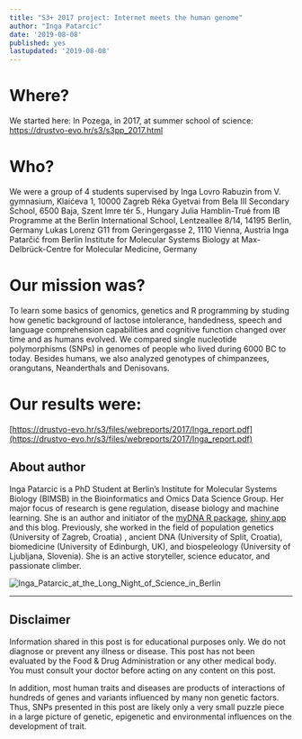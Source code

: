 ```yaml
---
title: "S3+ 2017 project: Internet meets the human genome"
author: "Inga Patarcic"
date: '2019-08-08'
published: yes
lastupdated: '2019-08-08'
---
```


 
  
#  Where? 
We started here: 
In Pozega, in 2017, at summer school of science: https://drustvo-evo.hr/s3/s3pp_2017.html

# Who?
We were a group of 4 students supervised by Inga
Lovro Rabuzin from V. gymnasium, Klaićeva 1, 10000 Zagreb
Réka Gyetvai from Bela III Secondary School, 6500 Baja, Szent Imre tér 5., Hungary
Julia Hamblin-Trué from IB Programme at the Berlin International School, Lentzeallee 8/14, 14195 Berlin, Germany
Lukas Lorenz G11 from Geringergasse 2, 1110 Vienna, Austria
Inga Patarčić from Berlin Institute for Molecular Systems Biology at Max-Delbrück-Centre for Molecular Medicine, Germany

# Our mission was?

To learn some basics of genomics, genetics and R programming by studing how genetic background of lactose intolerance, handedness, speech and language comprehension capabilities and cognitive function changed over time and as humans evolved. We compared single nucleotide polymorphisms (SNPs) in genomes of people who lived during 6000 BC to today. Besides humans, we also analyzed genotypes of chimpanzees, orangutans, Neanderthals and Denisovans. 


# Our results were:

[https://drustvo-evo.hr/s3/files/webreports/2017/Inga_report.pdf](https://drustvo-evo.hr/s3/files/webreports/2017/Inga_report.pdf)







## About author

Inga Patarcic is a PhD Student at Berlin’s Institute for Molecular Systems Biology (BIMSB) in the Bioinformatics and Omics Data Science Group. Her major focus of research is gene regulation, disease biology and machine learning.  She is an author and initiator of the [myDNA R package](https://github.com/IngaPa/myDNAS), [shiny app](https://github.com/IngaPa/myDNA_shinyApp) and this blog. Previously, she worked in the field of population genetics (University of Zagreb, Croatia) , ancient DNA (University of Split, Croatia), biomedicine (University of Edinburgh, UK), and biospeleology (University of Ljubljana, Slovenia). She is an active storyteller, science educator, and passionate climber.

![Inga_Patarcic_at_the_Long_Night_of_Science_in_Berlin](/myDNA/img/ip.jpg)

----------------------------------------------------------------------------


## __Disclaimer__

Information shared in this post is for educational purposes only. We do not diagnose or prevent any illness or disease. This post has not been evaluated by the Food & Drug Administration or any other medical body. You must consult your doctor before acting on any content on this post.

In addition, most human traits and diseases are products of interactions of hundreds of genes and variants influenced by many non genetic factors. Thus, SNPs presented in this post are likely only a very small puzzle piece in a large picture of genetic, epigenetic and environmental influences on the development of trait. 
